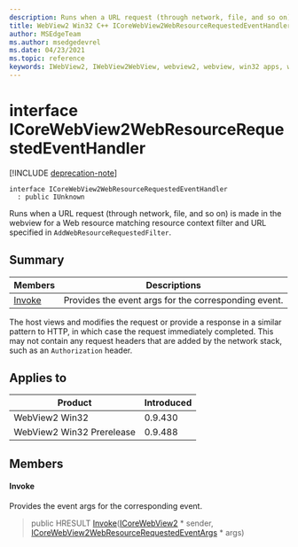 ```yaml
---
description: Runs when a URL request (through network, file, and so on) is made in the webview for a Web resource matching resource context filter and URL specified in `AddWebResourceRequestedFilter`.
title: WebView2 Win32 C++ ICoreWebView2WebResourceRequestedEventHandler
author: MSEdgeTeam
ms.author: msedgedevrel
ms.date: 04/23/2021
ms.topic: reference
keywords: IWebView2, IWebView2WebView, webview2, webview, win32 apps, win32, edge, ICoreWebView2, ICoreWebView2Controller, browser control, edge html, ICoreWebView2WebResourceRequestedEventHandler
---
```


# interface ICoreWebView2WebResourceRequestedEventHandler

[!INCLUDE [deprecation-note](../includes/deprecation-note.md)]

```
interface ICoreWebView2WebResourceRequestedEventHandler
  : public IUnknown
```

Runs when a URL request (through network, file, and so on) is made in the webview for a Web resource matching resource context filter and URL specified in `AddWebResourceRequestedFilter`.

## Summary

 Members                        | Descriptions
--------------------------------|---------------------------------------------
[Invoke](#invoke) | Provides the event args for the corresponding event.

The host views and modifies the request or provide a response in a similar pattern to HTTP, in which case the request immediately completed. This may not contain any request headers that are added by the network stack, such as an `Authorization` header.

## Applies to

Product                         | Introduced
--------------------------------|---------------------------------------------
WebView2 Win32            |    0.9.430
WebView2 Win32 Prerelease |    0.9.488

## Members

#### Invoke

Provides the event args for the corresponding event.

> public HRESULT [Invoke](#invoke)([ICoreWebView2](icorewebview2.md) * sender, [ICoreWebView2WebResourceRequestedEventArgs](icorewebview2webresourcerequestedeventargs.md) * args)

